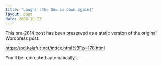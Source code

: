 ```yaml
---
title: "Laugh! (the Dow is down again)"
layout: post
date: 2008-10-22
---
```


This pre-2014 post has been preserved as a static version of the original Wordpress post:

https://pd.kalafut.net/index.html%3Fp=178.html

You'll be redirected automatically...

<head>
  <meta http-equiv="refresh" content="5;url=https://pd.kalafut.net/index.html%3Fp=178.html">
</head>

